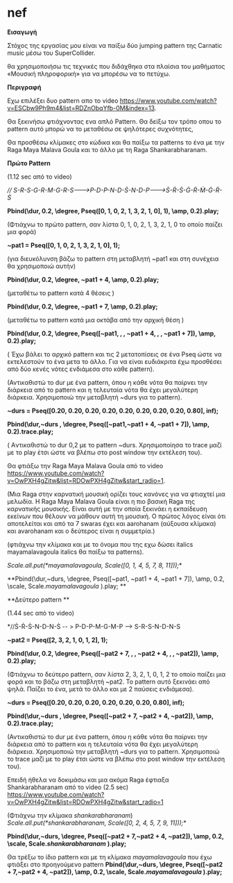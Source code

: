 # nef

**Εισαγωγή**

Στόχος της εργασίας μου είναι να παίξω δύο jumping pattern της Carnatic music μέσω του SuperCollider.

θα χρησιμοποιήσω τις τεχνικές που διδάχθηκα στα πλαίσια του μαθήματος «Μουσική πληροφορική» για να μπορέσω 
να το πετύχω.


**Περιγραφή**

Εχω επιλέξει δυο pattern απο το video 
https://www.youtube.com/watch?v=ESCbw9Ph9m4&list=RDZnObqYfb-0M&index=13. 

Θα ξεκινήσω φτιάχνοντας ενα απλό Pattern. Θα δείξω τον τρόπο οπου το pattern αυτό μπορώ να το μεταθέσω σε ψηλότερες συχνότητες,

Θα προσθέσω κλίμακες στο κώδικα  και θα παίξω τα patterns το ένα με την Raga Maya Malava Goula και το άλλο 
με τη Raga Shankarabharanam.

**Πρώτο Pattern**

(1.12 sec από το video)

*// S-R-S-G-R-M-G-R-S--->P-D-P-N-D-Ṡ-N-D-P--->Ṡ-Ṙ-Ṡ-Ġ-Ṙ-Ṁ-Ġ-Ṙ-Ṡ*

 **Pbind(\dur, 0.2, \degree, Pseq([0, 1, 0, 2, 1, 3, 2, 1, 0], 1), \amp, 0.2).play;**
 
 (Φτιάχνω το πρώτο pattern, σαν λίστα 0, 1, 0, 2, 1, 3, 2, 1, 0 το οποίο παίζει μια φορά)
 
**~pat1 = Pseq([0, 1, 0, 2, 1, 3, 2, 1, 0], 1);**

 (για διευκόλυνση βάζω το pattern στη μεταβλητή ~pat1 και στη συνέχεια θα χρησιμοποιώ αυτήν)
 
 **Pbind(\dur, 0.2, \degree, ~pat1 + 4, \amp, 0.2).play;**
 
(μεταθέτω το pattern κατά 4 θέσεις )

**Pbind(\dur, 0.2, \degree, ~pat1 + 7, \amp, 0.2).play;**

(μεταθέτω το pattern κατά μια οκτάβα από την αρχική θέση )

**Pbind(\dur, 0.2, \degree, Pseq([~pat1, \, \, ~pat1 + 4, \, \, ~pat1 + 7]), \amp, 0.2).play;**

( Έχω βάλει το αρχικό pattern και τις 2 μετατοπίσεις σε ένα Pseq ώστε να εκτελεστούν το ένα μετα το άλλο. 
 Για να είναι ευδιάκριτα έχω προσθέσει από δύο κενές νότες ενδιάμεσα στο κάθε pattern).
 
(Αντικαθιστώ το dur με ένα pattern, όπου η κάθε νότα θα παίρνει την διάρκεια από το pattern και η τελευταία νότα θα  έχει μεγαλύτερη διάρκεια. Χρησιμοποιώ την μεταβλητή ~durs για το pattern).

**~durs = Pseq([0.20, 0.20, 0.20, 0.20, 0.20,  0.20, 0.20, 0.20, 0.80], inf);**

**Pbind(\dur,~durs , \degree, Pseq([~pat1,~pat1 + 4, ~pat1 + 7]), \amp, 0.2).trace.play;**

( Aντικαθιστώ το dur 0,2 με το pattern ~durs. Χρησιμοποίησα το trace μαζί με το play έτσι ώστε να βλέπω στο post window την εκτέλεση του).  

Θα φτιάξω την Raga Maya Malava Goula από το video 
https://www.youtube.com/watch?v=OwPXH4gZitw&list=RDOwPXH4gZitw&start_radio=1.

(Μια Raga στην καρνατική μουσική ορίζει τους κανόνες για να φτιαχτεί μια μελωδία. Η Raga Maya Malava Goula  είναι η πιο βασική Raga της καρνατικής μουσικής. Είναι αυτή με την οποία  ξεκινάει η εκπαίδευση εκείνων που θέλουν να μάθουν αυτή τη μουσική. Ο πρώτος λόγος είναι ότι αποτελείται και από τα 7 swaras έχει  και aarohanam (αύξουσα κλίμακα) και avarohanam και ο δεύτερος είναι η συμμετρία.)

(φτιάχνω την κλίμακα και με το όνομα που της εχω δώσει italics mayamalavagoula italics θα παίξω τα patterns).

**Scale.all.put(\*mayamalavagoula*, Scale([0, 1, 4, 5, 7, 8, 11]));**

**Pbind(\dur,~durs, \degree, Pseq([~pat1, ~pat1 + 4, ~pat1 + 7]), \amp, 0.2,
	\scale, Scale.*mayamalavagoula*
).play; **



**Δεύτερο pattern **

(1.44 sec από το video)

*//Ṡ-Ṙ-Ṡ-N-D-N-Ṡ -- > P-D-P-M-G-M-P --> S-R-S-N-D-N-S

**~pat2 = Pseq([2, 3, 2, 1, 0, 1, 2], 1);**

**Pbind(\dur, 0.2, \degree, Pseq([~pat2 + 7, \, \, ~pat2 + 4, \, \, ~pat2]), \amp, 0.2).play;**

(Φτιάχνω το δεύτερο pattern, σαν λίστα 2, 3, 2, 1, 0, 1, 2 το οποίο παίζει μια φορά και το βάζω στη μεταβλητή ~pat2. Το pattern αυτό ξεκινάει από ψηλά. Παίζει το ένα, μετά το άλλο και με 2 παύσεις ενδιάμεσα).

**~durs = Pseq([0.20, 0.20, 0.20, 0.20,  0.20, 0.20, 0.80], inf);**

**Pbind(\dur,~durs , \degree, Pseq([~pat2 + 7, ~pat2 + 4,  ~pat2]), \amp, 0.2).trace.play;**

(Αντικαθιστώ το dur με ένα pattern, όπου η κάθε νότα θα παίρνει την διάρκεια από το pattern και η τελευταία νότα θα  έχει μεγαλύτερη διάρκεια. Χρησιμοποιώ την μεταβλητή ~durs για το pattern. Χρησιμοποιώ το trace μαζί με το play έτσι ώστε να βλέπω στο post window την εκτέλεση του).

Επειδή ήθελα να δοκιμάσω και  μια ακόμα Raga έφτιαξα Shankarabharanam από το video  (2.5 sec)
https://www.youtube.com/watch?v=OwPXH4gZitw&list=RDOwPXH4gZitw&start_radio=1

(Φτιάχνω την κλίμακα *shankarabharanam*)
**Scale.all.put(\*shankarabharanam*, Scale([0, 2, 4, 5, 7, 9, 11]));**

**Pbind(\dur,~durs, \degree, Pseq([~pat2 + 7,~pat2 + 4, ~pat2]), \amp, 0.2,
	\scale, Scale.*shankarabharanam*
).play;**

Θα τρέξω το ίδιο pattern και με τη κλίμακα *mayamalavagoula* που έχω φτιάξει στο προηγούμενο pattern
**Pbind(\dur,~durs, \degree, Pseq([~pat2 + 7,~pat2 + 4, ~pat2]), \amp, 0.2,
	\scale, Scale.*mayamalavagoula*
).play;**





